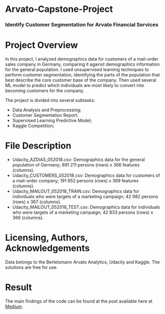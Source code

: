 # Arvato-Capstone-Project
### Identify Customer Segmentation for Arvato Financial Services

# Project Overview
In this project, I analyzed demographics data for customers of a mail-order sales company in Germany, comparing it against demographics information for the general population. I used unsupervised learning techniques to perform customer segmentation, identifying the parts of the population that best describe the core customer base of the company. Then used several ML model to predict which individuals are most likely to convert into becoming customers for the company.

The project is divided into several subtasks:
- Data Analysis and Preprocessing;
- Customer Segmentation Report;
- Supervised Learning Predictive Model;
- Kaggle Competition;

# File Description
- Udacity_AZDIAS_052018.csv: Demographics data for the general population of Germany; 891 211 persons (rows) x 366 features (columns).
- Udacity_CUSTOMERS_052018.csv: Demographics data for customers of a mail-order company; 191 652 persons (rows) x 369 features (columns).
- Udacity_MAILOUT_052018_TRAIN.csv: Demographics data for individuals who were targets of a marketing campaign; 42 982 persons (rows) x 367 (columns).
- Udacity_MAILOUT_052018_TEST.csv: Demographics data for individuals who were targets of a marketing campaign; 42 833 persons (rows) x 366 (columns).

# Licensing, Authors, Acknowledgements
Data belongs to the Bertelsmann Arvato Analytics, Udacity and Kaggle. The solutions are free for use.

# Result
The main findings of the code can be found at the post available here at [Medium](https://medium.com/@duante1231/identify-customer-segmentation-for-arvato-financial-services-2cca2c478704).

